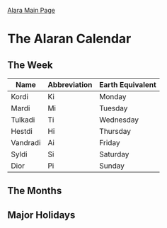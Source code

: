 [Alara Main Page](../alara)
# The Alaran Calendar

## The Week

| Name | Abbreviation | Earth Equivalent|
|-----|-----|-----|
| Kordi | Ki | Monday |
| Mardi | Mi | Tuesday |
| Tulkadi | Ti | Wednesday |
| Hestdi | Hi | Thursday |
| Vandradi | Ai | Friday |
| Syldi | Si | Saturday |
| Dior | Pi | Sunday |

## The Months

## Major Holidays
